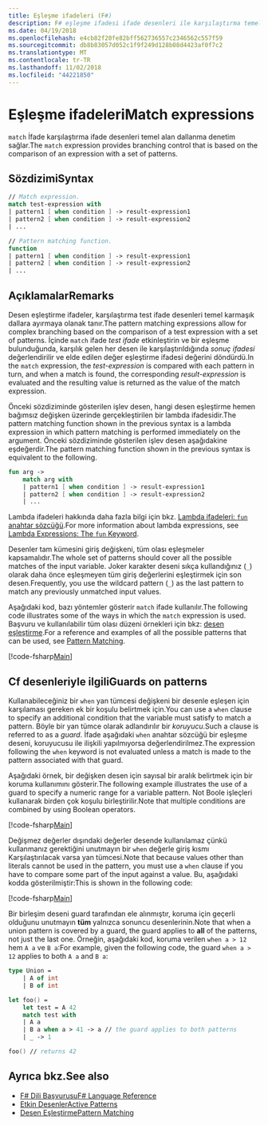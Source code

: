```yaml
---
title: Eşleşme ifadeleri (F#)
description: F# eşleşme ifadesi ifade desenleri ile karşılaştırma temel alan dallanma denetim nasıl sağladığını öğrenin.
ms.date: 04/19/2018
ms.openlocfilehash: e4cb82f20fe82bff562736557c2346562c557f59
ms.sourcegitcommit: db8b83057d052c1f9f249d128b08d4423af0f7c2
ms.translationtype: MT
ms.contentlocale: tr-TR
ms.lasthandoff: 11/02/2018
ms.locfileid: "44221850"
---
```

# <a name="match-expressions"></a><span data-ttu-id="3cc2e-103">Eşleşme ifadeleri</span><span class="sxs-lookup"><span data-stu-id="3cc2e-103">Match expressions</span></span>

<span data-ttu-id="3cc2e-104">`match` İfade karşılaştırma ifade desenleri temel alan dallanma denetim sağlar.</span><span class="sxs-lookup"><span data-stu-id="3cc2e-104">The `match` expression provides branching control that is based on the comparison of an expression with a set of patterns.</span></span>

## <a name="syntax"></a><span data-ttu-id="3cc2e-105">Sözdizimi</span><span class="sxs-lookup"><span data-stu-id="3cc2e-105">Syntax</span></span>

```fsharp
// Match expression.
match test-expression with
| pattern1 [ when condition ] -> result-expression1
| pattern2 [ when condition ] -> result-expression2
| ...

// Pattern matching function.
function
| pattern1 [ when condition ] -> result-expression1
| pattern2 [ when condition ] -> result-expression2
| ...
```

## <a name="remarks"></a><span data-ttu-id="3cc2e-106">Açıklamalar</span><span class="sxs-lookup"><span data-stu-id="3cc2e-106">Remarks</span></span>

<span data-ttu-id="3cc2e-107">Desen eşleştirme ifadeler, karşılaştırma test ifade desenleri temel karmaşık dallara ayırmaya olanak tanır.</span><span class="sxs-lookup"><span data-stu-id="3cc2e-107">The pattern matching expressions allow for complex branching based on the comparison of a test expression with a set of patterns.</span></span> <span data-ttu-id="3cc2e-108">İçinde `match` ifade *test ifade* etkinleştirin ve bir eşleşme bulunduğunda, karşılık gelen her desen ile karşılaştırıldığında *sonuç ifadesi* değerlendirilir ve elde edilen değer eşleştirme ifadesi değerini döndürdü.</span><span class="sxs-lookup"><span data-stu-id="3cc2e-108">In the `match` expression, the *test-expression* is compared with each pattern in turn, and when a match is found, the corresponding *result-expression* is evaluated and the resulting value is returned as the value of the match expression.</span></span>

<span data-ttu-id="3cc2e-109">Önceki sözdiziminde gösterilen işlev desen, hangi desen eşleştirme hemen bağımsız değişken üzerinde gerçekleştirilen bir lambda ifadesidir.</span><span class="sxs-lookup"><span data-stu-id="3cc2e-109">The pattern matching function shown in the previous syntax is a lambda expression in which pattern matching is performed immediately on the argument.</span></span> <span data-ttu-id="3cc2e-110">Önceki sözdiziminde gösterilen işlev desen aşağıdakine eşdeğerdir.</span><span class="sxs-lookup"><span data-stu-id="3cc2e-110">The pattern matching function shown in the previous syntax is equivalent to the following.</span></span>

```fsharp
fun arg ->
    match arg with
    | pattern1 [ when condition ] -> result-expression1
    | pattern2 [ when condition ] -> result-expression2
    | ...
```

<span data-ttu-id="3cc2e-111">Lambda ifadeleri hakkında daha fazla bilgi için bkz. [Lambda ifadeleri: `fun` anahtar sözcüğü](functions/lambda-expressions-the-fun-keyword.md).</span><span class="sxs-lookup"><span data-stu-id="3cc2e-111">For more information about lambda expressions, see [Lambda Expressions: The `fun` Keyword](functions/lambda-expressions-the-fun-keyword.md).</span></span>

<span data-ttu-id="3cc2e-112">Desenler tam kümesini giriş değişkeni, tüm olası eşleşmeler kapsamalıdır.</span><span class="sxs-lookup"><span data-stu-id="3cc2e-112">The whole set of patterns should cover all the possible matches of the input variable.</span></span> <span data-ttu-id="3cc2e-113">Joker karakter deseni sıkça kullandığınız (`_`) olarak daha önce eşleşmeyen tüm giriş değerlerini eşleştirmek için son desen.</span><span class="sxs-lookup"><span data-stu-id="3cc2e-113">Frequently, you use the wildcard pattern (`_`) as the last pattern to match any previously unmatched input values.</span></span>

<span data-ttu-id="3cc2e-114">Aşağıdaki kod, bazı yöntemler gösterir `match` ifade kullanılır.</span><span class="sxs-lookup"><span data-stu-id="3cc2e-114">The following code illustrates some of the ways in which the `match` expression is used.</span></span> <span data-ttu-id="3cc2e-115">Başvuru ve kullanılabilir tüm olası düzeni örnekleri için bkz: [desen eşleştirme](pattern-matching.md).</span><span class="sxs-lookup"><span data-stu-id="3cc2e-115">For a reference and examples of all the possible patterns that can be used, see [Pattern Matching](pattern-matching.md).</span></span>

[!code-fsharp[Main](../../../samples/snippets/fsharp/lang-ref-2/snippet4601.fs)]

## <a name="guards-on-patterns"></a><span data-ttu-id="3cc2e-116">Cf desenleriyle ilgili</span><span class="sxs-lookup"><span data-stu-id="3cc2e-116">Guards on patterns</span></span>

<span data-ttu-id="3cc2e-117">Kullanabileceğiniz bir `when` yan tümcesi değişkeni bir desenle eşleşen için karşılaması gereken ek bir koşulu belirtmek için.</span><span class="sxs-lookup"><span data-stu-id="3cc2e-117">You can use a `when` clause to specify an additional condition that the variable must satisfy to match a pattern.</span></span> <span data-ttu-id="3cc2e-118">Böyle bir yan tümce olarak adlandırılır bir *koruyucu*.</span><span class="sxs-lookup"><span data-stu-id="3cc2e-118">Such a clause is referred to as a *guard*.</span></span> <span data-ttu-id="3cc2e-119">İfade aşağıdaki `when` anahtar sözcüğü bir eşleşme deseni, koruyucusu ile ilişkili yapılmıyorsa değerlendirilmez.</span><span class="sxs-lookup"><span data-stu-id="3cc2e-119">The expression following the `when` keyword is not evaluated unless a match is made to the pattern associated with that guard.</span></span>

<span data-ttu-id="3cc2e-120">Aşağıdaki örnek, bir değişken desen için sayısal bir aralık belirtmek için bir koruma kullanımını gösterir.</span><span class="sxs-lookup"><span data-stu-id="3cc2e-120">The following example illustrates the use of a guard to specify a numeric range for a variable pattern.</span></span> <span data-ttu-id="3cc2e-121">Not Boole işleçleri kullanarak birden çok koşulu birleştirilir.</span><span class="sxs-lookup"><span data-stu-id="3cc2e-121">Note that multiple conditions are combined by using Boolean operators.</span></span>

[!code-fsharp[Main](../../../samples/snippets/fsharp/lang-ref-2/snippet4602.fs)]

<span data-ttu-id="3cc2e-122">Değişmez değerler dışındaki değerler desende kullanılamaz çünkü kullanmanız gerektiğini unutmayın bir `when` değerle giriş kısmı Karşılaştırılacak varsa yan tümcesi.</span><span class="sxs-lookup"><span data-stu-id="3cc2e-122">Note that because values other than literals cannot be used in the pattern, you must use a `when` clause if you have to compare some part of the input against a value.</span></span> <span data-ttu-id="3cc2e-123">Bu, aşağıdaki kodda gösterilmiştir:</span><span class="sxs-lookup"><span data-stu-id="3cc2e-123">This is shown in the following code:</span></span>

[!code-fsharp[Main](../../../samples/snippets/fsharp/lang-ref-2/snippet4603.fs)]

<span data-ttu-id="3cc2e-124">Bir birleşim deseni guard tarafından ele alınmıştır, koruma için geçerli olduğunu unutmayın **tüm** yalnızca sonuncu desenlerinin.</span><span class="sxs-lookup"><span data-stu-id="3cc2e-124">Note that when a union pattern is covered by a guard, the guard applies to **all** of the patterns, not just the last one.</span></span> <span data-ttu-id="3cc2e-125">Örneğin, aşağıdaki kod, koruma verilen `when a > 12` hem `A a` ve `B a`:</span><span class="sxs-lookup"><span data-stu-id="3cc2e-125">For example, given the following code, the guard `when a > 12` applies to both `A a` and `B a`:</span></span>

```fsharp
type Union =
    | A of int
    | B of int

let foo() =
    let test = A 42
    match test with
    | A a
    | B a when a > 41 -> a // the guard applies to both patterns
    | _ -> 1

foo() // returns 42
```

## <a name="see-also"></a><span data-ttu-id="3cc2e-126">Ayrıca bkz.</span><span class="sxs-lookup"><span data-stu-id="3cc2e-126">See also</span></span>

- [<span data-ttu-id="3cc2e-127">F# Dili Başvurusu</span><span class="sxs-lookup"><span data-stu-id="3cc2e-127">F# Language Reference</span></span>](index.md)  
- [<span data-ttu-id="3cc2e-128">Etkin Desenler</span><span class="sxs-lookup"><span data-stu-id="3cc2e-128">Active Patterns</span></span>](active-patterns.md)  
- [<span data-ttu-id="3cc2e-129">Desen Eşleştirme</span><span class="sxs-lookup"><span data-stu-id="3cc2e-129">Pattern Matching</span></span>](pattern-matching.md)  
